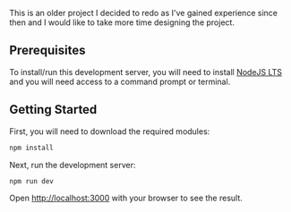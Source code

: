 This is an older project I decided to redo as I've gained experience since then and I would like to take more time designing the project.

## Prerequisites

To install/run this development server, you will need to install [NodeJS LTS](https://nodejs.org/en/) and you will need access to a command prompt or terminal.

## Getting Started

First, you will need to download the required modules:
```bash
npm install
```

Next, run the development server:

```bash
npm run dev
```

Open [http://localhost:3000](http://localhost:3000) with your browser to see the result.
